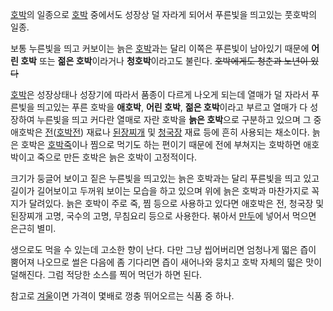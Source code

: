 [호박](%ED%98%B8%EB%B0%95.md)의 일종으로 [호박](%ED%98%B8%EB%B0%95.md) 중에서도 성장상 덜
자라게 되어서 푸른빛을 띄고있는 풋호박의 일종.

보통 누른빛을 띄고 커보이는 늙은 [호박](%ED%98%B8%EB%B0%95.md)과는 달리 이쪽은 푸른빛이 남아있기 때문에 **어린
호박** 또는 **젊은 호박**이라거나 **청호박**이라고도 불린다. <del>호박에게도 청춘과 노년이 있다</del>

[호박](%ED%98%B8%EB%B0%95.md)은 성장상태나 성장기에 따라서 품종이 다르게 나오게 되는데 열매가 덜 자라서 푸른빛을
띄고있는 푸른 호박을 **애호박**, **어린 호박**, **젊은 호박**이라고 부르고 열매가 다 성장하여 누른빛을 띄고 커다란 열매로 자란
호박을 **늙은 호박**으로 구분하고 있으며 그 중 애호박은
[전](%EC%A0%84.md)([호박전](%ED%98%B8%EB%B0%95%EC%A0%84.md)) 재료나
[된장찌개](%EB%90%9C%EC%9E%A5%EC%B0%8C%EA%B0%9C.md) 및
[청국장](%EC%B2%AD%EA%B5%AD%EC%9E%A5.md) 재료 등에 흔히 사용되는 채소이다. 늙은 호박은
[호박죽](%ED%98%B8%EB%B0%95%EC%A3%BD.md)이나 찜으로 먹기도 하는 편이기 때문에 전에 부쳐지는 호박하면
애호박이고 죽으로 만든 호박은 늙은 호박이 고정적이다.

크기가 둥글어 보이고 짙은 누른빛을 띄고있는 늙은 호박과는 달리 푸른빛을 띄고 있고 길이가 길어보이고 두꺼워 보이는 모습을 하고 있으며 위에
늙은 호박과 마찬가지로 꼭지가 달려있다. 늙은 호박이 주로 죽, 찜 등으로 사용하고 있다면 애호박은 전, 청국장 및 된장찌개 고명, 국수의
고명, 무침요리 등으로 사용한다. 볶아서 [만두](%EB%A7%8C%EB%91%90.md)에 넣어서 먹으면 은근히 별미.

생으로도 먹을 수 있는데 고소한 향이 난다. 다만 그냥 씹어버리면 엄청나게 떫은 즙이 뿜어져 나오므로 썰은 다음에 좀 기다리면 즙이 새어나와
뭉치고 호박 자체의 떫은 맛이 덜해진다. 그럼 적당한 소스를 찍어 먹던가 하면 된다.

참고로 [겨울](%EA%B2%A8%EC%9A%B8.md)이면 가격이 몇배로 껑충 뛰어오르는 식품 중 하나.


